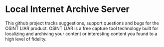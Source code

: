 # Local Internet Archive Server 
This github project tracks suggestions, support questions and bugs for the OSINT LIAR product. OSINT LIAR is a free capture tool technology built for localizing and archiving your content or interesting content you found to a high level of fidelity. 

